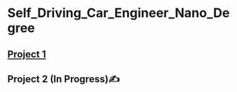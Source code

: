 # Self_Driving_Car_Engineer_Nano_Degree

## [Project 1](https://github.com/ajinsunny/Self_Driving_Car_Engineer_Nano_Degree/tree/master/Project%201)
## Project 2 (In Progress)✍️
